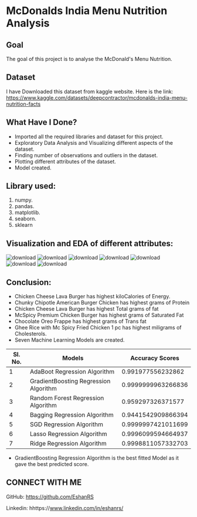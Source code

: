 
# McDonalds India Menu Nutrition Analysis


## Goal

The goal of this project is to analyse the McDonald's Menu Nutrition.
## Dataset
I have Downloaded this dataset from kaggle website. Here is the link: https://www.kaggle.com/datasets/deepcontractor/mcdonalds-india-menu-nutrition-facts
## What Have I Done?

- Imported all the required libraries and dataset for this project.
- Exploratory Data Analysis and Visualizing different aspects of the dataset.
- Finding number of observations and outliers in the dataset.
- Plotting different attributes of the dataset.
- Model created.
## Library used:
1. numpy.
2. pandas.
3. matplotlib.
4. seaborn.
5. sklearn

## Visualization and EDA of different attributes:

![download](https://user-images.githubusercontent.com/97960335/182322856-1d1baf5e-f7c2-43e8-af21-01280f30c4b0.png)
![download](https://user-images.githubusercontent.com/97960335/182322876-2b17bdb3-9d28-48bc-8fbc-d6ac6ac67b8d.png)
![download](https://user-images.githubusercontent.com/97960335/182322904-39d23a67-cdf5-4b62-b023-f891701acda4.png)
![download](https://user-images.githubusercontent.com/97960335/182322939-17fb2b75-6474-498e-a946-915ba875db88.png)
![download](https://user-images.githubusercontent.com/97960335/182322957-49871543-f0f9-4b07-83de-bd175e2cd81c.png)
![download](https://user-images.githubusercontent.com/97960335/182322990-d4c2b041-4da5-477b-aaf3-30e7f05d98ac.png)
![download](https://user-images.githubusercontent.com/97960335/182323011-455fe677-947a-4ee2-8bca-45a34562d315.png)

## Conclusion:
- Chicken Cheese Lava Burger has highest kiloCalories of Energy.
- Chunky Chipotle American Burger Chicken has highest grams of Protein
- Chicken Cheese Lava Burger has highest Total grams of fat
- McSpicy Premium Chicken Burger has highest grams of Saturated Fat
- Chocolate Oreo Frappe has highest grams of Trans fat
- Ghee Rice with Mc Spicy Fried Chicken 1 pc has highest miligrams of Cholesterols.
- Seven Machine Learning Models are created.

| Sl. No. | Models | Accuracy Scores |
|---|---|---|
| 1 | AdaBoot Regression Algorithm | 0.991977556232862 |
| 2 | GradientBoosting Regression Algorithm | 0.9999999963266836 |
| 3 | Random Forest Regression Algorithm | 0.959297326371577 |
| 4 | Bagging Regression Algorithm | 0.9441542909866394 |
| 5 | SGD Regression Algorithm | 0.9999997421011699 |
| 6 | Lasso Regression Algorithm | 0.9996099594664937 |
| 7 | Ridge Regression Algorithm | 0.9998811057332703 |

- GradientBoosting Regression Algorithm is the best fitted Model as it gave the best predicted score.


## CONNECT WITH ME

GitHub: https://github.com/EshanRS

Linkedin: hhttps://www.linkedin.com/in/eshanrs/

